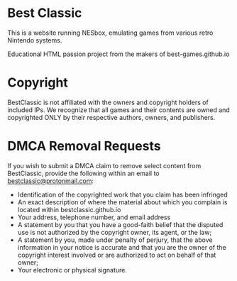 # Best Classic

This is a website running NESbox, emulating games from various retro Nintendo systems.

Educational HTML passion project from the makers of best-games.github.io

# Copyright

BestClassic is not affiliated with the owners and copyright holders of included IPs. We recognize that all games and their contents are owned and copyrighted ONLY by their respective authors, owners, and publishers.

# DMCA Removal Requests

If you wish to submit a DMCA claim to remove select content from BestClassic, provide the following within an email to bestclassic@protonmail.com:

- Identification of the copyrighted work that you claim has been infringed
- An exact description of where the material about which you complain is located within bestclassic.github.io
- Your address, telephone number, and email address
- A statement by you that you have a good-faith belief that the disputed use is not authorized by the copyright owner, its agent,     or the law;
- A statement by you, made under penalty of perjury, that the above information in your notice is accurate and that you are the       owner of the copyright interest involved or are authorized to act on behalf of that owner;
- Your electronic or physical signature.





